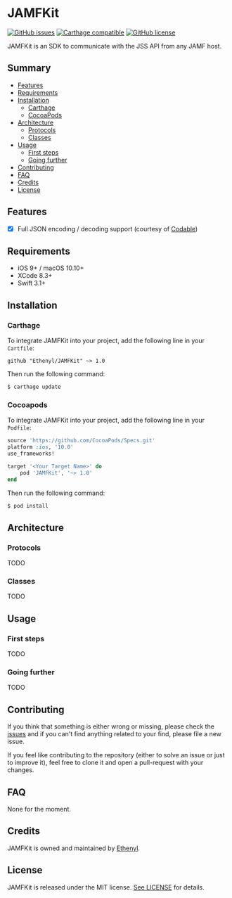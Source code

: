 # JAMFKit #

[![GitHub issues](https://img.shields.io/github/issues/Ethenyl/JAMFKit.svg)](https://github.com/Ethenyl/JAMFKit/issues)
[![Carthage compatible](https://img.shields.io/badge/Carthage-compatible-4BC51D.svg?style=flat)](https://github.com/Carthage/Carthage)
[![GitHub license](https://img.shields.io/github/license/Ethenyl/JAMFKit.svg)](https://github.com/Ethenyl/JAMFKit/blob/master/LICENSE)

JAMFKit is an SDK to communicate with the JSS API from any JAMF host.

## Summary ##

- [Features](#features)
- [Requirements](#requirements)
- [Installation](#installation)
  - [Carthage](#carthage)
  - [CocoaPods](#cocoapods)
- [Architecture](#architecture)
  - [Protocols](#protocols)
  - [Classes](#classes)
- [Usage](#usage)
  - [First steps](#first-steps)
  - [Going further](#going-further)
- [Contributing](#contributing)
- [FAQ](#faq)
- [Credits](#credits)
- [License](#license)

## Features ##

- [x] Full JSON encoding / decoding support (courtesy of [Codable])

[Codable]: https://developer.apple.com/documentation/swift/codable

## Requirements ##

- iOS 9+ / macOS 10.10+
- XCode 8.3+
- Swift 3.1+

## Installation ##

### Carthage ###

To integrate JAMFKit into your project, add the following line in your `Cartfile`:

```ogdl
github "Ethenyl/JAMFKit" ~> 1.0
```

Then run the following command:

```bash
$ carthage update
```

### Cocoapods ###

To integrate JAMFKit into your project, add the following line in your `Podfile`:

```ruby
source 'https://github.com/CocoaPods/Specs.git'
platform :ios, '10.0'
use_frameworks!

target '<Your Target Name>' do
    pod 'JAMFKit', '~> 1.0'
end
```

Then run the following command:

```bash
$ pod install
```

## Architecture ##

### Protocols ###

TODO

### Classes ###

TODO

## Usage ##

### First steps ###

TODO

### Going further ###

TODO

## Contributing ##

If you think that something is either wrong or missing, please check the [issues](https://github.com/Ethenyl/JAMFKit/issues) and if you can't find anything related to your find, please file a new issue.

If you feel like contributing to the repository (either to solve an issue or just to improve it), feel free to clone it and open a pull-request with your changes.

## FAQ ##

None for the moment.

## Credits ##

JAMFKit is owned and maintained by [Ethenyl](https://github.com/Ethenyl).

## License ##

JAMFKit is released under the MIT license. [See LICENSE](https://github.com/Ethenyl/JAMFKit/blob/master/LICENSE) for details.